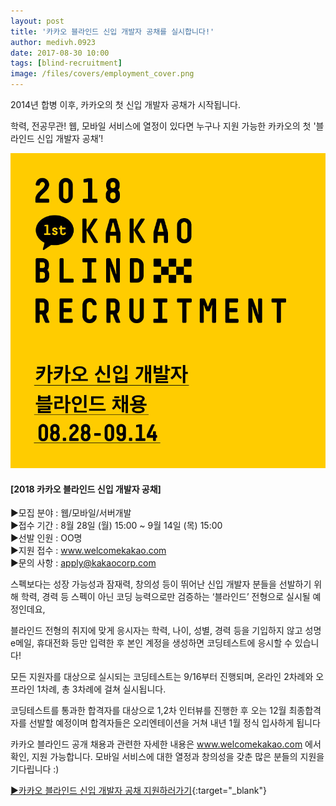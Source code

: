 ```yaml
---
layout: post
title: '카카오 블라인드 신입 개발자 공채를 실시합니다!'
author: medivh.0923
date: 2017-08-30 10:00
tags: [blind-recruitment]
image: /files/covers/employment_cover.png
---
```


2014년 합병 이후, 카카오의 첫 신입 개발자 공채가 시작됩니다.

학력, 전공무관! 웹, 모바일 서비스에 열정이 있다면 누구나 지원 가능한 카카오의 첫 '블라인드 신입 개발자 공채’!

<img src="/files/employment.jpg" class="hcenter">

#### [2018 카카오 블라인드 신입 개발자 공채]

▶모집 분야 : 웹/모바일/서버개발  
▶접수 기간 : 8월 28일 (월) 15:00 ~ 9월 14일 (목) 15:00  
▶선발 인원 : OO명  
▶지원 접수 : www.welcomekakao.com  
▶문의 사항 : apply@kakaocorp.com  

스펙보다는 성장 가능성과 잠재력, 창의성 등이 뛰어난 신입 개발자 분들을 선발하기 위해 학력, 경력 등 스펙이 아닌 코딩 능력으로만 검증하는 ‘블라인드’ 전형으로 실시될 예정인데요,

블라인드 전형의 취지에 맞게 응시자는 학력, 나이, 성별, 경력 등을 기입하지 않고 성명 e메일, 휴대전화 등만 입력한 후 본인 계정을 생성하면 코딩테스트에 응시할 수 있습니다!

모든 지원자를 대상으로 실시되는 코딩테스트는 9/16부터 진행되며, 온라인 2차례와 오프라인 1차례, 총 3차례에 걸쳐 실시됩니다.

코딩테스트를 통과한 합격자를 대상으로 1,2차 인터뷰를 진행한 후 오는 12월 최종합격자를 선발할 예정이며 합격자들은 오리엔테이션을 거쳐 내년 1월 정식 입사하게 됩니다

카카오 블라인드 공개 채용과 관련한 자세한 내용은 www.welcomekakao.com 에서 확인, 지원 가능합니다. 모바일 서비스에 대한 열정과 창의성을 갖춘 많은 분들의 지원을 기다립니다 :)


[▶카카오 블라인드 신입 개발자 공채 지원하러가기](https://www.kakaocode.com/tryouts/1362/intro){:target="_blank"}


